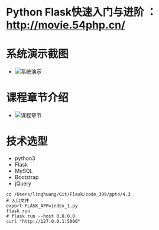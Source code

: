 Python Flask快速入门与进阶 ：http://movie.54php.cn/
===========================================

系统演示截图
======
* ![系统演示](http://cdn.pic1.54php.cn/20200222/7fa222e6178c6f266d61aeb6932ac202.png?imageView/2/w/600)

课程章节介绍
======
* ![课程章节](http://cdn.pic1.54php.cn/20200222/4be8de18572764c0cec641b87d53371f.png?imageView/2/w/600)

技术选型
====
* python3
* Flask
* MySQL
* Bootstrap
* jQuery

```
cd /Users/linghuang/Git/Flask/code_399/ppt4/4.3
# 入口文件
export FLASK_APP=index_1.py 
flask run
# flask run --host 0.0.0.0
curl "http://127.0.0.1:5000"
```

